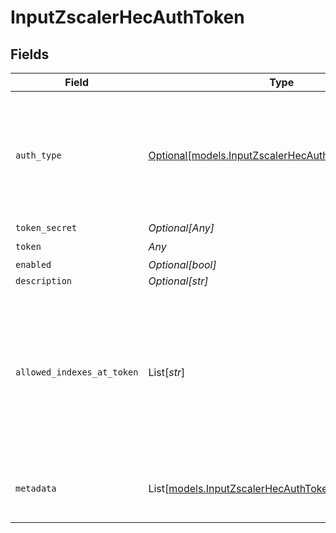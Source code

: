 # InputZscalerHecAuthToken


## Fields

| Field                                                                                                                                    | Type                                                                                                                                     | Required                                                                                                                                 | Description                                                                                                                              |
| ---------------------------------------------------------------------------------------------------------------------------------------- | ---------------------------------------------------------------------------------------------------------------------------------------- | ---------------------------------------------------------------------------------------------------------------------------------------- | ---------------------------------------------------------------------------------------------------------------------------------------- |
| `auth_type`                                                                                                                              | [Optional[models.InputZscalerHecAuthenticationMethod]](../models/inputzscalerhecauthenticationmethod.md)                                 | :heavy_minus_sign:                                                                                                                       | Select Manual to enter an auth token directly, or select Secret to use a text secret to authenticate                                     |
| `token_secret`                                                                                                                           | *Optional[Any]*                                                                                                                          | :heavy_minus_sign:                                                                                                                       | N/A                                                                                                                                      |
| `token`                                                                                                                                  | *Any*                                                                                                                                    | :heavy_check_mark:                                                                                                                       | N/A                                                                                                                                      |
| `enabled`                                                                                                                                | *Optional[bool]*                                                                                                                         | :heavy_minus_sign:                                                                                                                       | N/A                                                                                                                                      |
| `description`                                                                                                                            | *Optional[str]*                                                                                                                          | :heavy_minus_sign:                                                                                                                       | N/A                                                                                                                                      |
| `allowed_indexes_at_token`                                                                                                               | List[*str*]                                                                                                                              | :heavy_minus_sign:                                                                                                                       | Enter the values you want to allow in the HEC event index field at the token level. Supports wildcards. To skip validation, leave blank. |
| `metadata`                                                                                                                               | List[[models.InputZscalerHecAuthTokenMetadatum](../models/inputzscalerhecauthtokenmetadatum.md)]                                         | :heavy_minus_sign:                                                                                                                       | Fields to add to events referencing this token                                                                                           |